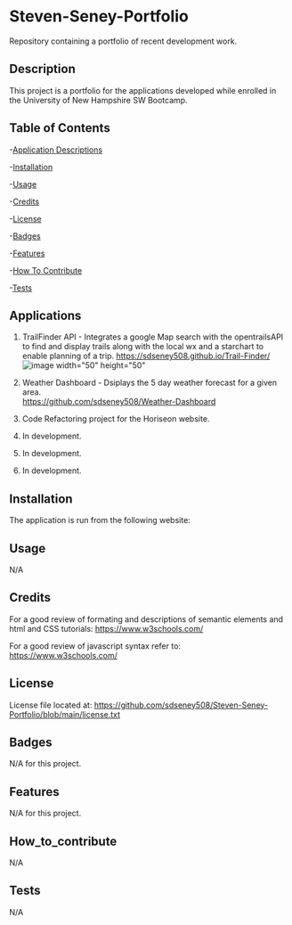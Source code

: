 # Steven-Seney-Portfolio
Repository containing a portfolio of recent development work.

## Description
This project is a portfolio for the applications developed while enrolled in the University of New Hampshire SW Bootcamp.  

  
## Table of Contents
-[Application Descriptions](#applications)

-[Installation](#installation)

-[Usage](#usage)

-[Credits](#credits)

-[License](#license)

-[Badges](#badges)

-[Features](#features)

-[How To Contribute](#how_to_contribute)

-[Tests](#tests)

## Applications
1.  TrailFinder API - Integrates a google Map search with the opentrailsAPI to find and display trails along with the local wx and a starchart to enable planning of a trip.
https://sdseney508.github.io/Trail-Finder/
![image width="50" height="50"](https://user-images.githubusercontent.com/62141103/155857104-255dc907-12fc-4da0-8269-076f9d1b3deb.png)

3.  Weather Dashboard - Dsiplays the 5 day weather forecast for a given area.  
https://github.com/sdseney508/Weather-Dashboard


4.  Code Refactoring project for the Horiseon website.  
5.  In development.
6.  In development.
7.  In development.

## Installation
The application is run from the following website:

## Usage
N/A

## Credits
For a good review of formating and descriptions of semantic elements and html and CSS tutorials:  https://www.w3schools.com/

For a good review of javascript syntax refer to:  https://www.w3schools.com/

## License
License file located at: https://github.com/sdseney508/Steven-Seney-Portfolio/blob/main/license.txt

## Badges
N/A for this project.

## Features
N/A for this project.

## How_to_contribute
N/A

## Tests
N/A
